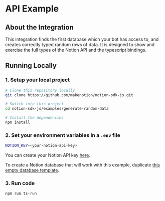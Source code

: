 # API Example

## About the Integration

This integration finds the first database which your bot has access to, and creates correctly typed random rows of data.
It is designed to show and exercise the full types of the Notion API and the typescript bindings.

## Running Locally

### 1. Setup your local project

```zsh
# Clone this repository locally
git clone https://github.com/makenotion/notion-sdk-js.git

# Switch into this project
cd notion-sdk-js/examples/generate-random-data

# Install the dependencies
npm install
```

### 2. Set your environment variables in a `.env` file

```zsh
NOTION_KEY=<your-notion-api-key>
```

You can create your Notion API key [here](www.notion.com/integrations).

To create a Notion database that will work with this example, duplicate [this empty database template](https://www.notion.so/367cd67cfe8f49bfaf0ac21305ebb9bf?v=bc79ca62b36e4c54b655ceed4ef06ebd).

### 3. Run code

```zsh
npm run ts-run
```
